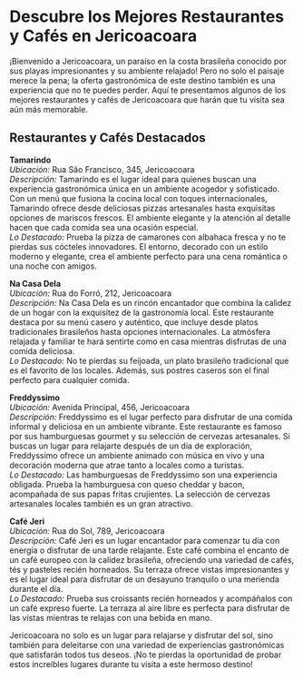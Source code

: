 # Descubre los Mejores Restaurantes y Cafés en Jericoacoara

¡Bienvenido a Jericoacoara, un paraíso en la costa brasileña conocido por sus playas impresionantes y su ambiente relajado! Pero no solo el paisaje merece la pena; la oferta gastronómica de este destino también es una experiencia que no te puedes perder. Aquí te presentamos algunos de los mejores restaurantes y cafés de Jericoacoara que harán que tu visita sea aún más memorable.

## Restaurantes y Cafés Destacados

**Tamarindo**  
 _Ubicación:_ Rua São Francisco, 345, Jericoacoara  
 _Descripción:_ Tamarindo es el lugar ideal para quienes buscan una experiencia gastronómica única en un ambiente acogedor y sofisticado. Con un menú que fusiona la cocina local con toques internacionales, Tamarindo ofrece desde deliciosas pizzas artesanales hasta exquisitas opciones de mariscos frescos. El ambiente elegante y la atención al detalle hacen que cada comida sea una ocasión especial.  
 _Lo Destacado:_ Prueba la pizza de camarones con albahaca fresca y no te pierdas sus cócteles innovadores. El entorno, decorado con un estilo moderno y elegante, crea el ambiente perfecto para una cena romántica o una noche con amigos.

**Na Casa Dela**  
 _Ubicación:_ Rua do Forró, 212, Jericoacoara  
 _Descripción:_ Na Casa Dela es un rincón encantador que combina la calidez de un hogar con la exquisitez de la gastronomía local. Este restaurante destaca por su menú casero y auténtico, que incluye desde platos tradicionales brasileños hasta opciones internacionales. La atmósfera relajada y familiar te hará sentirte como en casa mientras disfrutas de una comida deliciosa.  
 _Lo Destacado:_ No te pierdas su feijoada, un plato brasileño tradicional que es el favorito de los locales. Además, sus postres caseros son el final perfecto para cualquier comida.

**Freddyssimo**  
 _Ubicación:_ Avenida Principal, 456, Jericoacoara  
 _Descripción:_ Freddyssimo es el lugar perfecto para disfrutar de una comida informal y deliciosa en un ambiente vibrante. Este restaurante es famoso por sus hamburguesas gourmet y su selección de cervezas artesanales. Si buscas un lugar para relajarte después de un día de exploración, Freddyssimo ofrece un ambiente animado con música en vivo y una decoración moderna que atrae tanto a locales como a turistas.  
 _Lo Destacado:_ Las hamburguesas de Freddyssimo son una experiencia obligada. Prueba la hamburguesa con queso cheddar y bacon, acompañada de sus papas fritas crujientes. La selección de cervezas artesanales locales también es un gran atractivo.

**Café Jeri**  
 _Ubicación:_ Rua do Sol, 789, Jericoacoara  
 _Descripción:_ Café Jeri es un lugar encantador para comenzar tu día con energía o disfrutar de una tarde relajante. Este café combina el encanto de un café europeo con la calidez brasileña, ofreciendo una variedad de cafés, tés y pasteles recién horneados. Su terraza ofrece vistas impresionantes y es el lugar ideal para disfrutar de un desayuno tranquilo o una merienda durante el día.  
 _Lo Destacado:_ Prueba sus croissants recién horneados y acompáñalos con un café expreso fuerte. La terraza al aire libre es perfecta para disfrutar de las vistas mientras te relajas con una bebida en mano.

Jericoacoara no solo es un lugar para relajarse y disfrutar del sol, sino también para deleitarse con una variedad de experiencias gastronómicas que satisfarán todos tus deseos. ¡No te pierdas la oportunidad de probar estos increíbles lugares durante tu visita a este hermoso destino!

